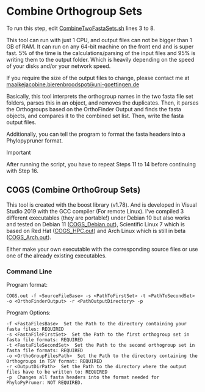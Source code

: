 # Combine Orthogroup Sets
To run this step, edit [CombineTwoFastaSets.sh](Scripts/15_CombineOrthoGroupSequences_COGS/CombineTwoFastaSets.sh) lines 3 to 8.

This tool can run with just 1 CPU, and output files can not be bigger than 1 GB of RAM. It can run on any 64-bit machine on the front end and is super fast. 5% of the time is the calculations/parsing of the input files and 95% is writing them to the output folder. Which is heavily depending on the speed of your disks and/or your network speed.

If you require the size of the output files to change, please contact me at maaikejacobine.bierenbroodspot@uni-goettingen.de

Basically, this tool interprets the orthogroup names in the two fasta file set folders, parses this in an object, and removes the duplicates.
Then, it parses the Orthogroups based on the OrthoFinder Output and finds the fasta objects, and compares it to the combined set list. Then, write the fasta output files.

Additionally, you can tell the program to format the fasta headers into a Phylopypruner format.

> [!IMPORTANT]
>After running the script, you have to repeat Steps 11 to 14 before continuing with Step 16.

## COGS (Combine OrthoGroup Sets)
This tool is created with the boost library (v1.78). And is developed in Visual Studio 2019 with the GCC compiler (For remote Linux).  I've compiled 3 different executables (they are portable!) under Debian 10 but also works and tested on Debian 11 ([COGS_Debian.out](Executables/COGS)), Scientific Linux 7 which is based on Red Hat ([COGS_HPC.out](Executables/COGS)) and Arch Linux which is still in beta ([COGS_Arch.out](Executables/COGS)).

Either make your own executable with the corresponding source files or use one of the already existing executables.


### Command Line
Program format:
```
COGS.out -f <SourceFileBase> -s <PathToFirstSet> -t <PathToSecondSet> -o <OrthoFinderOutput> -r <PathOutputDirectory> -p
```

Program Options:
```
-f <FastaFilesBase>  Set the Path to the directory containing your fasta files: REQUIRED
-s <FastaFileFirstSet>  Set the Path to the first orthogroup set in fasta file formats: REQUIRED
-t <FastaFileSecondSet>  Set the Path to the second orthogroup set in fasta file formats: REQUIRED
-o <OrthoGroupFilesPath>  Set the Path to the directory containing the Orthogroups in TSV format: REQUIRED
-r <OutputDirPath>  Set the Path to the directory where the output files have to be written to: REQUIRED
-p  Changes all fasta headers into the format needed for PhyloPyPruner: NOT REQUIRED.
```
